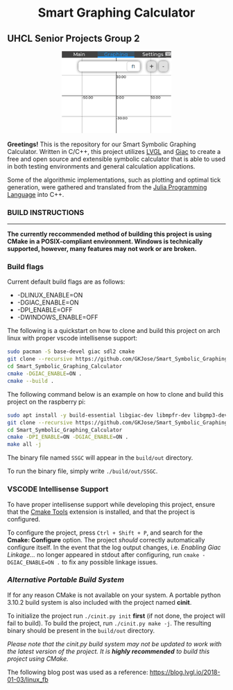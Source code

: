 <h1 align="center">Smart Graphing Calculator </h1>

## UHCL Senior Projects Group 2

<p align="center"> 
<img src="media/SSGC_Graphing.gif" width="50%">
</p>

**Greetings!** This is the repository for our Smart Symbolic Graphing Calculator. Written in C/C++, this project utilizes [LVGL](https://github.com/lvgl/lvgl) and [Giac](https://www-fourier.ujf-grenoble.fr/~parisse/giac.html) to create a free and open source and extensible symbolic calculator that is able to used in both testing environments and general calculation applications.

Some of the algorithmic implementations, such as plotting and optimal tick generation, were gathered and translated from the [Julia Programming Language](https://github.com/JuliaLang/julia) into C++.

### BUILD INSTRUCTIONS
---
**The currently reccommended method of building this project is using CMake in a POSIX-compliant environment. Windows is technically supported, however, many features may not work or are broken.**

### Build flags
Current default build flags are as follows:

- -DLINUX_ENABLE=ON
- -DGIAC_ENABLE=ON
- -DPI_ENABLE=OFF
- -DWINDOWS_ENABLE=OFF

The following is a quickstart on how to clone and build this project on arch linux with proper vscode intellisense support:

```bash
sudo pacman -S base-devel giac sdl2 cmake
git clone --recursive https://github.com/GKJose/Smart_Symbolic_Graphing_Calculator.git
cd Smart_Symbolic_Graphing_Calculator
cmake -DGIAC_ENABLE=ON .
cmake --build .
```

The following command below is an example on how to clone and build this project on the raspberry pi:

```bash
sudo apt install -y build-essential libgiac-dev libmpfr-dev libgmp3-dev python3-smbus i2c-tools cmake
git clone --recursive https://github.com/GKJose/Smart_Symbolic_Graphing_Calculator.git
cd Smart_Symbolic_Graphing_Calculator
cmake -DPI_ENABLE=ON -DGIAC_ENABLE=ON .
make all -j
```

The binary file named `SSGC` will appear in the `build/out` directory.

To run the binary file, simply write `./build/out/SSGC`.

### VSCODE Intellisense Support

To have proper intellisense support while developing this project, ensure that the [Cmake Tools](https://marketplace.visualstudio.com/items?itemName=ms-vscode.cmake-tools) extension is installed, and that the project is configured.

To configure the project, press `Ctrl + Shift + P`, and search for the **Cmake: Configure** option. The project _should_ correctly automatically configure itself. In the event that the log output changes, i.e. _Enabling Giac Linkage..._ no longer appeared in stdout after configuring, run `cmake -DGIAC_ENABLE=ON .` to fix any possible linkage issues.

### _Alternative Portable Build System_

If for any reason CMake is not available on your system. A portable python 3.10.2 build system is also included with the project named **cinit**.

To initialize the project run `./cinit.py init` **first** (if not done, the project will fail to build). To build the project, run `./cinit.py make -j`. The resulting binary should be present in the `build/out` directory.

_Please note that the cinit.py build system may not be updated to work with the latest version of the project. It is **highly recommended** to build this project using CMake._

The following blog post was used as a reference:
https://blog.lvgl.io/2018-01-03/linux_fb
